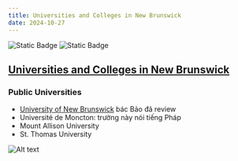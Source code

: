 ```yaml
---
title: Universities and Colleges in New Brunswick
date: 2024-10-27
---
```

![Static Badge](https://img.shields.io/badge/0ld-Camel-blue?link=https%3A%2F%2F0ldcamel.github.io%2Fblog) ![Static Badge](https://img.shields.io/badge/Camel-brightgreen?style=flat&logo=ocaml&logoColor=black&logoSize=auto&label=0ld&labelColor=abcdef&color=fedcba&cacheSeconds=3600&link=https%3A%2F%2F0ldcamel.github.io)  

## [Universities and Colleges in New Brunswick](https://www2.gnb.ca/content/gnb/en/departments/post-secondary_education_training_and_labour/Skills/content/Institutions/UniversitiesAndColleges.html)

### Public Universities
- [University of New Brunswick](https://0ldcamel.github.io/blog/2024/10/26/University-of-New_Brunswick.html) bác Bảo đã review  
- Université de Moncton: trường này nói tiếng Pháp   
- Mount Allison University
- St. Thomas University

  
![Alt text](./2024/10/27dai_nguyen.png)
